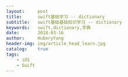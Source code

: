 ```yaml
--- 
layout:     post                      
title:      swift基础学习 -- dictionary
subtitle:   swift基础基础知识学习 -- dictionary
keywords:   swift,dictionary,字典
date:       2018-03-16                 
author:     HuberyYang                
header-img: img/article_head_learn.jpg
catalog:    true                     
tags:                             
    - iOS
    - Swift
---
```

